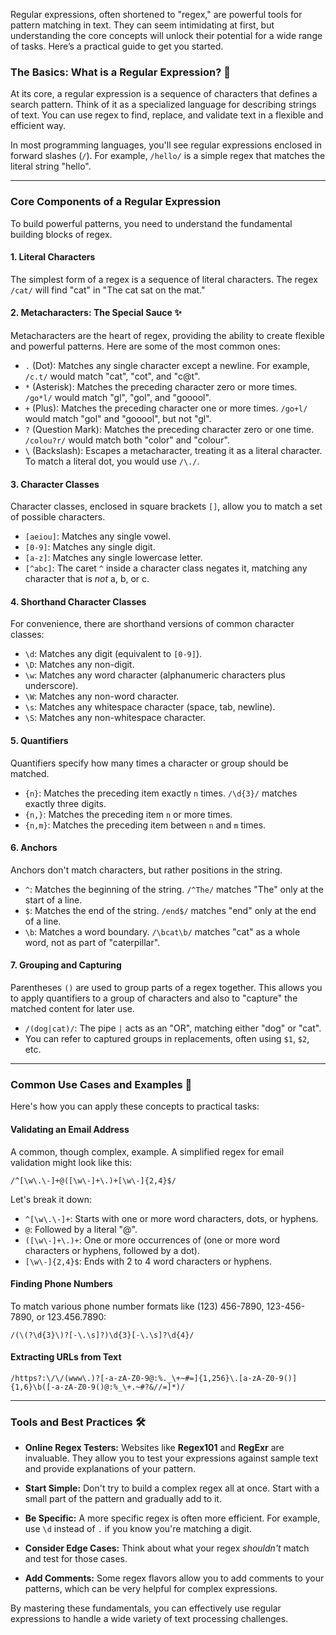 ﻿Regular expressions, often shortened to "regex," are powerful tools for pattern matching in text. They can seem intimidating at first, but understanding the core concepts will unlock their potential for a wide range of tasks. Here’s a practical guide to get you started.

### **The Basics: What is a Regular Expression?** 🧐

At its core, a regular expression is a sequence of characters that defines a search pattern. Think of it as a specialized language for describing strings of text. You can use regex to find, replace, and validate text in a flexible and efficient way.

In most programming languages, you'll see regular expressions enclosed in forward slashes (`/`). For example, `/hello/` is a simple regex that matches the literal string "hello".

---

### **Core Components of a Regular Expression**

To build powerful patterns, you need to understand the fundamental building blocks of regex.

#### **1. Literal Characters**

The simplest form of a regex is a sequence of literal characters. The regex `/cat/` will find "cat" in "The cat sat on the mat."

#### **2. Metacharacters: The Special Sauce** ✨

Metacharacters are the heart of regex, providing the ability to create flexible and powerful patterns. Here are some of the most common ones:

* `.` (Dot): Matches any single character except a newline. For example, `/c.t/` would match "cat", "cot", and "c@t".
* `*` (Asterisk): Matches the preceding character zero or more times. `/go*l/` would match "gl", "gol", and "gooool".
* `+` (Plus): Matches the preceding character one or more times. `/go+l/` would match "gol" and "gooool", but not "gl".
* `?` (Question Mark): Matches the preceding character zero or one time. `/colou?r/` would match both "color" and "colour".
* `\` (Backslash): Escapes a metacharacter, treating it as a literal character. To match a literal dot, you would use `/\./`.

#### **3. Character Classes**

Character classes, enclosed in square brackets `[]`, allow you to match a set of possible characters.

* `[aeiou]`: Matches any single vowel.
* `[0-9]`: Matches any single digit.
* `[a-z]`: Matches any single lowercase letter.
* `[^abc]`: The caret `^` inside a character class negates it, matching any character that is *not* a, b, or c.



#### **4. Shorthand Character Classes**

For convenience, there are shorthand versions of common character classes:

* `\d`: Matches any digit (equivalent to `[0-9]`).
* `\D`: Matches any non-digit.
* `\w`: Matches any word character (alphanumeric characters plus underscore).
* `\W`: Matches any non-word character.
* `\s`: Matches any whitespace character (space, tab, newline).
* `\S`: Matches any non-whitespace character.

#### **5. Quantifiers**

Quantifiers specify how many times a character or group should be matched.

* `{n}`: Matches the preceding item exactly `n` times. `/\d{3}/` matches exactly three digits.
* `{n,}`: Matches the preceding item `n` or more times.
* `{n,m}`: Matches the preceding item between `n` and `m` times.

#### **6. Anchors**

Anchors don't match characters, but rather positions in the string.

* `^`: Matches the beginning of the string. `/^The/` matches "The" only at the start of a line.
* `$`: Matches the end of the string. `/end$/` matches "end" only at the end of a line.
* `\b`: Matches a word boundary. `/\bcat\b/` matches "cat" as a whole word, not as part of "caterpillar".

#### **7. Grouping and Capturing**

Parentheses `()` are used to group parts of a regex together. This allows you to apply quantifiers to a group of characters and also to "capture" the matched content for later use.

* `/(dog|cat)/`: The pipe `|` acts as an "OR", matching either "dog" or "cat".
* You can refer to captured groups in replacements, often using `$1`, `$2`, etc.

---

### **Common Use Cases and Examples** 🚀

Here's how you can apply these concepts to practical tasks:

#### **Validating an Email Address**

A common, though complex, example. A simplified regex for email validation might look like this:

`/^[\w\.\-]+@([\w\-]+\.)+[\w\-]{2,4}$/`

Let's break it down:
* `^[\w\.\-]+`: Starts with one or more word characters, dots, or hyphens.
* `@`: Followed by a literal "@".
* `([\w\-]+\.)+`: One or more occurrences of (one or more word characters or hyphens, followed by a dot).
* `[\w\-]{2,4}$`: Ends with 2 to 4 word characters or hyphens.

#### **Finding Phone Numbers**

To match various phone number formats like (123) 456-7890, 123-456-7890, or 123.456.7890:

`/(\(?\d{3}\)?[-\.\s]?)\d{3}[-\.\s]?\d{4}/`

#### **Extracting URLs from Text**

`/https?:\/\/(www\.)?[-a-zA-Z0-9@:%._\+~#=]{1,256}\.[a-zA-Z0-9()]{1,6}\b([-a-zA-Z0-9()@:%_\+.~#?&//=]*)/`

---

### **Tools and Best Practices** 🛠️

* **Online Regex Testers:** Websites like **Regex101** and **RegExr** are invaluable. They allow you to test your expressions against sample text and provide explanations of your pattern.
    
* **Start Simple:** Don't try to build a complex regex all at once. Start with a small part of the pattern and gradually add to it.
* **Be Specific:** A more specific regex is often more efficient. For example, use `\d` instead of `.` if you know you're matching a digit.
* **Consider Edge Cases:** Think about what your regex *shouldn't* match and test for those cases.
* **Add Comments:** Some regex flavors allow you to add comments to your patterns, which can be very helpful for complex expressions.

By mastering these fundamentals, you can effectively use regular expressions to handle a wide variety of text processing challenges.